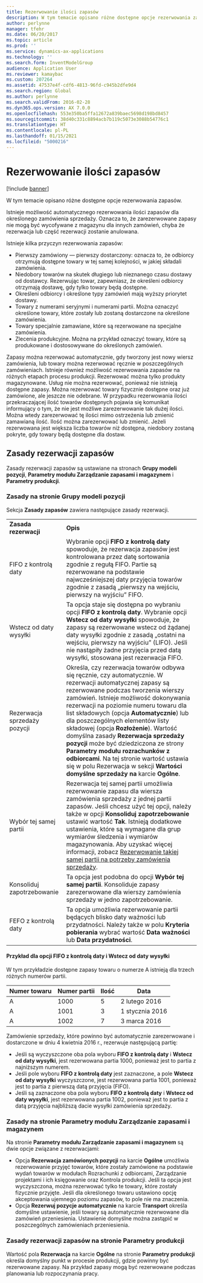 ```yaml
---
title: Rezerwowanie ilości zapasów
description: W tym temacie opisano różne dostępne opcje rezerwowania zapasów.
author: perlynne
manager: tfehr
ms.date: 06/20/2017
ms.topic: article
ms.prod: ''
ms.service: dynamics-ax-applications
ms.technology: ''
ms.search.form: InventModelGroup
audience: Application User
ms.reviewer: kamaybac
ms.custom: 207264
ms.assetid: 47537e4f-cdf6-4813-96fd-c945b2dfe9d4
ms.search.region: Global
ms.author: perlynne
ms.search.validFrom: 2016-02-28
ms.dyn365.ops.version: AX 7.0.0
ms.openlocfilehash: 553e350ba5ffa12672a839baec5698d198bd8457
ms.sourcegitcommit: 38d40c331c8894acb7b119c5073e3088b54776c1
ms.translationtype: HT
ms.contentlocale: pl-PL
ms.lasthandoff: 01/15/2021
ms.locfileid: "5000216"
---
```

# <a name="reserve-inventory-quantities"></a>Rezerwowanie ilości zapasów

[!include [banner](../includes/banner.md)]

W tym temacie opisano różne dostępne opcje rezerwowania zapasów.

Istnieje możliwość automatycznego rezerwowania ilości zapasów dla określonego zamówienia sprzedaży. Oznacza to, że zarezerwowane zapasy nie mogą być wycofywane z magazynu dla innych zamówień, chyba że rezerwacja lub część rezerwacji zostanie anulowana.

Istnieje kilka przyczyn rezerwowania zapasów:
-   Pierwszy zamówiony — pierwszy dostarczony: oznacza to, że odbiorcy otrzymują dostępne towary w tej samej kolejności, w jakiej składali zamówienia.
-   Niedobory towarów na skutek długiego lub nieznanego czasu dostawy od dostawcy. Rezerwując towar, zapewniasz, że określeni odbiorcy otrzymają dostawę, gdy tylko towary będą dostępne.
-   Określeni odbiorcy i określone typy zamówień mają wyższy priorytet dostawy.
-   Towary z numerami seryjnymi i numerami partii. Można oznaczyć określone towary, które zostały lub zostaną dostarczone na określone zamówienia.
-   Towary specjalnie zamawiane, które są rezerwowane na specjalne zamówienia.
-   Zlecenia produkcyjne. Można na przykład oznaczyć towary, które są produkowane i dostosowywane do określonych zamówień.

Zapasy można rezerwować automatycznie, gdy tworzony jest nowy wiersz zamówienia, lub towary można rezerwować ręcznie w poszczególnych zamówieniach. Istnieje również możliwość rezerwowania zapasów na różnych etapach procesu produkcji. Rezerwować można tylko produkty magazynowane. Usług nie można rezerwować, ponieważ nie istnieją dostępne zapasy. Można rezerwować towary fizycznie dostępne oraz już zamówione, ale jeszcze nie odebrane. W przypadku rezerwowania ilości przekraczającej ilość towarów dostępnych pojawia się komunikat informujący o tym, że nie jest możliwe zarezerwowanie tak dużej ilości. Można wtedy zarezerwować tę ilości mimo ostrzeżenia lub zmienić zamawianą ilość. Ilość można zarezerwować lub zmienić. Jeżeli rezerwowana jest większa liczba towarów niż dostępna, niedobory zostaną pokryte, gdy towary będą dostępne dla dostaw.

## <a name="inventory-reservation-policies"></a>Zasady rezerwacji zapasów
Zasady rezerwacji zapasów są ustawiane na stronach **Grupy modeli pozycji**, **Parametry modułu Zarządzanie zapasami i magazynem** i **Parametry produkcji**.
### <a name="policies-on-the-item-model-groups-page"></a>Zasady na stronie Grupy modeli pozycji

Sekcja **Zasady zapasów** zawiera następujące zasady rezerwacji.

|                         |                                                                                                                                                                                                                                                                                                                                                                                                                                                                                                                                                    |
|-------------------------|----------------------------------------------------------------------------------------------------------------------------------------------------------------------------------------------------------------------------------------------------------------------------------------------------------------------------------------------------------------------------------------------------------------------------------------------------------------------------------------------------------------------------------------------------|
| **Zasada rezerwacji**  | **Opis**                                                                                                                                                                                                                                                                                                                                                                                                                                                                                                                                    |
| FIFO z kontrolą daty    | Wybranie opcji **FIFO z kontrolą daty** spowoduje, że rezerwacja zapasów jest kontrolowana przez datę sortowania zgodnie z regułą FIFO. Partie są rezerwowane na podstawie najwcześniejszej daty przyjęcia towarów zgodnie z zasadą „pierwszy na wejściu, pierwszy na wyjściu” FIFO.                                                                                                                                                                                                                                                                       |
| Wstecz od daty wysyłki | Ta opcja staje się dostępna po wybraniu opcji **FIFO z kontrolą daty**. Wybranie opcji **Wstecz od daty wysyłki** spowoduje, że zapasy są rezerwowane wstecz od żądanej daty wysyłki zgodnie z zasadą „ostatni na wejściu, pierwszy na wyjściu” (LIFO). Jeśli nie nastąpiły żadne przyjęcia przed datą wysyłki, stosowana jest rezerwacja FIFO.                                                                                                                                                                                                           |
| Rezerwacja sprzedaży pozycji  | Określa, czy rezerwacja towarów odbywa się ręcznie, czy automatycznie. W rezerwacji automatycznej zapasy są rezerwowane podczas tworzenia wierszy zamówień. Istnieje możliwość dokonywania rezerwacji na poziomie numeru towaru dla list składowych (opcja **Automatycznie**) lub dla poszczególnych elementów listy składowej (opcja **Rozłożenie**). Wartość domyślna zasady **Rezerwacja sprzedaży pozycji** może być dziedziczona ze strony **Parametry modułu rozrachunków z odbiorcami**. Na tej stronie wartość ustawia się w polu Rezerwacja w sekcji **Wartości domyślne sprzedaży** **na** karcie **Ogólne**. |
| Wybór tej samej partii    | Rezerwacja tej samej partii umożliwia rezerwowanie zapasu dla wiersza zamówienia sprzedaży z jednej partii zapasów. Jeśli chcesz użyć tej opcji, należy także w opcji **Konsoliduj zapotrzebowanie** ustawić wartość **Tak**. Istnieją dodatkowe ustawienia, które są wymagane dla grup wymiarów śledzenia i wymiarów magazynowania. Aby uzyskać więcej informacji, zobacz [Rezerwowanie takiej samej partii na potrzeby zamówienia sprzedaży](../sales-marketing/reserve-same-batch-sales-order.md).                                                          |
| Konsoliduj zapotrzebowanie | Ta opcja jest podobna do opcji **Wybór tej samej partii**. Konsoliduje zapasy zarezerwowane dla wierszy zamówienia sprzedaży w jedno zapotrzebowanie.                                                                                                                                                                                                                                                                                                                                                                                      |
| FEFO z kontrolą daty    | Ta opcja umożliwia rezerwowanie partii będących blisko daty ważności lub przydatności. Należy także w polu **Kryteria pobierania** wybrać wartość **Data ważności** lub **Data przydatności**.                                                                                                                                                                                                                                                                                                                              |

#### <a name="example-for-fifo-date-controlled-and-backward-from-ship-date"></a>Przykład dla opcji FIFO z kontrolą daty i Wstecz od daty wysyłki

W tym przykładzie dostępne zapasy towaru o numerze A istnieją dla trzech różnych numerów partii.

| Numer towaru | Numer partii | Ilość | Data             |
|-------------|--------------|----------|------------------|
| A           | 1000         | 5        | 2 lutego 2016 |
| A           | 1001         | 3        | 1 stycznia 2016  |
| A           | 1002         | 7        | 3 marca 2016    |

Zamówienie sprzedaży, które powinno być automatycznie zarezerwowane i dostarczone w dniu 4 kwietnia 2016 r., rezerwuje następującą partię:
-   Jeśli są wyczyszczone oba pola wyboru **FIFO z kontrolą daty** i **Wstecz od daty wysyłki**, jest rezerwowana partia 1000, ponieważ jest to partia z najniższym numerem.
-   Jeśli pole wyboru **FIFO z kontrolą daty** jest zaznaczone, a pole **Wstecz od daty wysyłki** wyczyszczone, jest rezerwowana partia 1001, ponieważ jest to partia z pierwszą datą przyjęcia (FIFO).
-   Jeśli są zaznaczone oba pola wyboru **FIFO z kontrolą daty** i **Wstecz od daty wysyłki**, jest rezerwowana partia 1002, ponieważ jest to partia z datą przyjęcia najbliższą dacie wysyłki zamówienia sprzedaży.

### <a name="policies-on-the-inventory-and-warehouse-management-parameter-page"></a>Zasady na stronie Parametry modułu Zarządzanie zapasami i magazynem

Na stronie **Parametry modułu Zarządzanie zapasami i magazynem** są dwie opcje związane z rezerwacjami:
-   Opcja **Rezerwacja zamówionych pozycji** na karcie **Ogólne** umożliwia rezerwowanie przyjęć towarów, które zostały zamówione na podstawie wydań towarów w modułach Rozrachunki z odbiorcami, Zarządzanie projektami i ich księgowanie oraz Kontrola produkcji. Jeśli ta opcja jest wyczyszczona, można rezerwować tylko te towary, które zostały fizycznie przyjęte. Jeśli dla określonego towaru ustawiono opcję akceptowania ujemnego poziomu zapasów, to pole nie ma znaczenia.
-   Opcja **Rezerwuj pozycje automatycznie** na karcie **Transport** określa domyślne ustawienie, jeśli towary są automatycznie rezerwowane dla zamówień przeniesienia. Ustawienie domyślne można zastąpić w poszczególnych zamówieniach przeniesienia.

### <a name="inventory-reservation-policies-on-the-production-parameters-page"></a>Zasady rezerwacji zapasów na stronie Parametry produkcji

Wartość pola **Rezerwacja** na karcie **Ogólne** na stronie **Parametry produkcji** określa domyślny punkt w procesie produkcji, gdzie powinny być rezerwowane zapasy. Na przykład zapasy mogą być rezerwowane podczas planowania lub rozpoczynania pracy.
